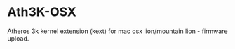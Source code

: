 Ath3K-OSX
=========

Atheros 3k kernel extension (kext) for mac osx lion/mountain lion - firmware upload.